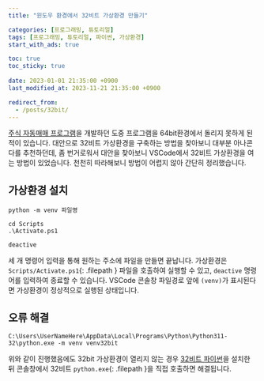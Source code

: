 ```yaml
---
title: "윈도우 환경에서 32비트 가상환경 만들기"

categories: [프로그래밍, 튜토리얼]
tags: [프로그래밍, 튜토리얼, 파이썬, 가상환경]
start_with_ads: true

toc: true
toc_sticky: true
 
date: 2023-01-01 21:35:00 +0900
last_modified_at: 2023-11-21 21:35:00 +0900

redirect_from:
  - /posts/32bit/
---
```


[주식 자동매매 프로그램](https://hyngng.github.io/posts/making-astp/)을 개발하던 도중 프로그램을 64bit환경에서 돌리지 못하게 된 적이 있습니다. 대안으로 32비트 가상환경을 구축하는 방법을 찾아보니 대부분 아나콘다를 추천하던데, 좀 번거로워서 대안을 찾아보니 VSCode에서 32비트 가상환경을 여는 방법이 있었습니다. 천천히 따라해보니 방법이 어렵지 않아 간단히 정리했습니다.

## **가상환경 설치**

```terminal
python -m venv 파일명

cd Scripts
.\Activate.ps1

deactive
```

세 개 명령어 입력을 통해 원하는 주소에 파일을 만들면 끝납니다. 가상환경은 `Scripts/Activate.ps1`{: .filepath } 파일을 호출하여 실행할 수 있고, `deactive` 명령어를 입력하여 종료할 수 있습니다. VSCode 콘솔창 파일경로 앞에 `(venv)`가 표시된다면 가상환경이 정상적으로 실행된 상태입니다. 

## **오류 해결**

```terminal
C:\Users\UserNameHere\AppData\Local\Programs\Python\Python311-32\python.exe -m venv venv32bit
```

위와 같이 진행했음에도 32bit 가상환경이 열리지 않는 경우 [32비트 파이썬](https://www.python.org/downlostart_with_ads/windows/)을 설치한 뒤 콘솔창에서 32비트 `python.exe`{: .filepath }을 직접 호출하면 해결됩니다.